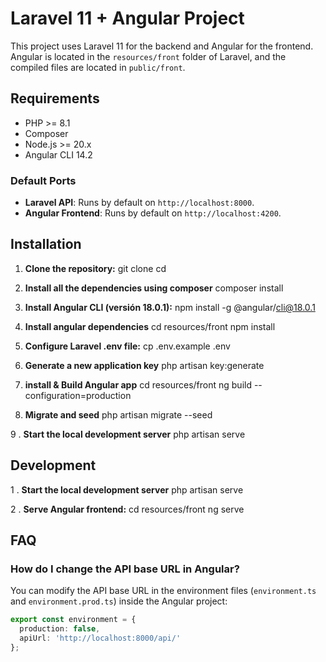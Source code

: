 # Laravel 11 + Angular Project

This project uses Laravel 11 for the backend and Angular for the frontend. Angular is located in the `resources/front` folder of Laravel, and the compiled files are located in `public/front`.

## Requirements

- PHP >= 8.1
- Composer
- Node.js >= 20.x
- Angular CLI 14.2

### Default Ports

- **Laravel API**: Runs by default on `http://localhost:8000`.
- **Angular Frontend**: Runs by default on `http://localhost:4200`.

## Installation

1. **Clone the repository:**
   git clone <repository-url>
   cd <project-name>

2. **Install all the dependencies using composer**
   composer install

3. **Install Angular CLI (versión 18.0.1):**
   npm install -g @angular/cli@18.0.1

4. **Install angular dependencies**
   cd resources/front
   npm install

5. **Configure Laravel .env file:**
   cp .env.example .env

6. **Generate a new application key**
   php artisan key:generate

7. **install & Build Angular app**
   cd resources/front
   ng build --configuration=production

8. **Migrate and seed**
    php artisan migrate --seed

9 . **Start the local development server**
   php artisan serve

## Development

1 . **Start the local development server**
    php artisan serve

2 . **Serve Angular frontend:**
    cd resources/front
    ng serve

## FAQ

### How do I change the API base URL in Angular?

You can modify the API base URL in the environment files (`environment.ts` and `environment.prod.ts`) inside the Angular project:

```typescript
export const environment = {
  production: false,
  apiUrl: 'http://localhost:8000/api/'
};
